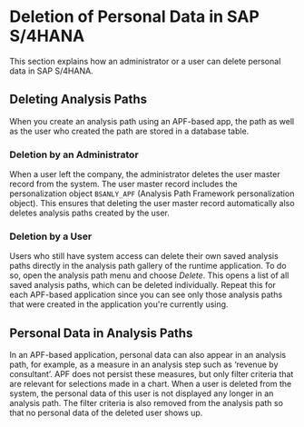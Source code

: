 <!-- loio76c2124562b143a9a3a06e431242cf72 -->

# Deletion of Personal Data in SAP S/4HANA

This section explains how an administrator or a user can delete personal data in SAP S/4HANA.



<a name="loio76c2124562b143a9a3a06e431242cf72__section_ix1_fbm_xz"/>

## Deleting Analysis Paths

When you create an analysis path using an APF-based app, the path as well as the user who created the path are stored in a database table.



### Deletion by an Administrator

When a user left the company, the administrator deletes the user master record from the system. The user master record includes the personalization object `BSANLY_APF` \(Analysis Path Framework personalization object\). This ensures that deleting the user master record automatically also deletes analysis paths created by the user.



### Deletion by a User

Users who still have system access can delete their own saved analysis paths directly in the analysis path gallery of the runtime application. To do so, open the analysis path menu and choose *Delete*. This opens a list of all saved analysis paths, which can be deleted individually. Repeat this for each APF-based application since you can see only those analysis paths that were created in the application you're currently using.



<a name="loio76c2124562b143a9a3a06e431242cf72__section_dtm_zcm_xz"/>

## Personal Data in Analysis Paths

In an APF-based application, personal data can also appear in an analysis path, for example, as a measure in an analysis step such as ‘revenue by consultant’. APF does not persist these measures, but only filter criteria that are relevant for selections made in a chart. When a user is deleted from the system, the personal data of this user is not displayed any longer in an analysis path. The filter criteria is also removed from the analysis path so that no personal data of the deleted user shows up.


